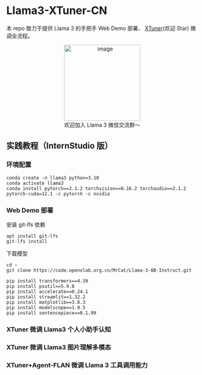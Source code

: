 # Llama3-XTuner-CN


本 repo 致力于提供 Llama 3 的手把手 Web Demo 部署、 [XTuner](https://github.com/InternLM/XTuner)(欢迎 Star) 微调全流程。


<div align="center">
  <img src="https://github.com/SmartFlowAI/X-Llama3/assets/25839884/b2a9d3f1-3463-44aa-af77-7e1caa541aed" alt="image" width="200" height="200">
</div>

<div align="center">
欢迎加入 Llama 3 微信交流群～
</div>

## 实践教程（InternStudio 版）

### 环境配置

```shell
conda create -n llama3 python=3.10
conda activate llama3
conda install pytorch==2.1.2 torchvision==0.16.2 torchaudio==2.1.2 pytorch-cuda=12.1 -c pytorch -c nvidia
```


### Web Demo 部署

安装 git-lfs 依赖

```shell
apt install git-lfs
git-lfs install
```
下载模型
```shell
cd ~
git clone https://code.openxlab.org.cn/MrCat/Llama-3-8B-Instruct.git
```

```shell
pip install transformers==4.39
pip install psutil==5.9.8
pip install accelerate==0.24.1
pip install streamlit==1.32.2 
pip install matplotlib==3.8.3 
pip install modelscope==1.9.5
pip install sentencepiece==0.1.99
```



### XTuner 微调 Llama3 个人小助手认知

### XTuner 微调 Llama3 图片理解多模态


### XTuner+Agent-FLAN 微调 Llama 3 工具调用能力
